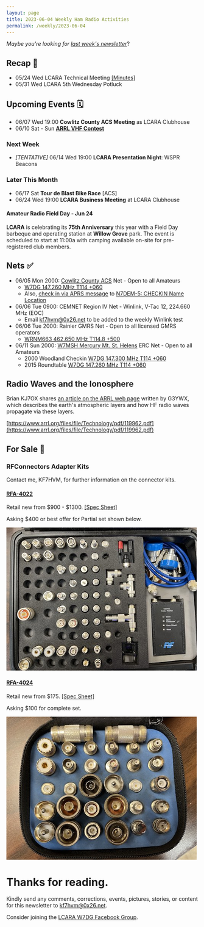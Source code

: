 ```yaml
---
layout: page
title: 2023-06-04 Weekly Ham Radio Activities
permalink: /weekly/2023-06-04
---
```


_Maybe you're looking for [last week's newsletter](/weekly/2023-05-21)_?

## Recap 🔁

* 05/24 Wed LCARA Technical Meeting [[Minutes]](https://github.com/w7dg-lcara/static/blob/main/minutes/2023/technical/2023-05-24.md#2023-05-24-lcara-tech-meeting-minutes)
* 05/31 Wed LCARA 5th Wednesday Potluck

## Upcoming Events 🗓

* 06/07 Wed 19:00 **Cowlitz County ACS Meeting** as LCARA Clubhouse
* 06/10 Sat - Sun [**ARRL VHF Contest**](http://www.arrl.org/june-vhf)

### Next Week

* _[TENTATIVE]_ 06/14 Wed 19:00 **LCARA Presentation Night**: WSPR Beacons

### Later This Month

* 06/17 Sat **Tour de Blast Bike Race** [ACS]
* 06/24 Wed 19:00 **LCARA Business Meeting** at LCARA Clubhouse

#### Amateur Radio Field Day - Jun 24

**LCARA** is celebrating its **75th Anniversary** this year with a Field Day
barbeque and operating station at **Willow Grove** park. The event is scheduled
to start at 11:00a with camping available on-site for pre-registered club members.

## Nets ✅

- 06/05 Mon 2000: [Cowlitz County ACS](http://cowlitzradio.org/) Net - Open to all Amateurs
  - [W7DG 147.260 MHz T114 +060](https://www.repeaterbook.com/repeaters/details.php?ID=408&state_id=53)
  - Also, [check in via APRS message](/info/aprsnet/) to [N7DEM-5: CHECKIN Name Location](https://aprs.fi/?c=message&call=N7DEM-5)
- 06/06 Tue 0900: CEMNET Region IV Net - Winlink, V-Tac 12, 224.660 MHz (EOC)
  - Email [kf7hvm@0x26.net](mailto:kf7hvm@0x26.net) to be added to the weekly
    Winlink test
- 06/06 Tue 2000: Rainier GMRS Net - Open to all licensed GMRS operators
  - [WRNM663 462.650 MHz T114.8 +500](https://www.repeaterbook.com/gmrs/details.php?state_id=53&ID=367)
- 06/11 Sun 2000: [W7MSH Mercury Mt. St. Helens](https://www.w7msh.org) ERC Net - Open to all Amateurs
  - 2000 Woodland Checkin [W7DG 147.300 MHz T114 +060](https://www.repeaterbook.com/repeaters/details.php?state_id=53&ID=412)
  - 2015 Roundtable [W7DG 147.260 MHz T114 +060](https://www.repeaterbook.com/repeaters/details.php?ID=408&state_id=53)

## Radio Waves and the Ionosphere

Brian KJ7OX shares [an article on the ARRL web
page](https://www.arrl.org/files/file/Technology/pdf/119962.pdf) written by
G3YWX, which describes the earth's atmospheric layers and how HF radio waves
propagate via these layers.

[https://www.arrl.org/files/file/Technology/pdf/119962.pdf](https://www.arrl.org/files/file/Technology/pdf/119962.pdf)

## For Sale 💸

### RFConnectors Adapter Kits

Contact me, KF7HVM, for further information on the connector kits.

#### [RFA-4022](https://rfindustries.com/product/rfa-4022/)

Retail new from $900 - $1300. [[Spec Sheet]](http://www.rfcoaxconnectors.com/pdf/tech-Adapter-RFA-4022.pdf)

Asking $400 or best offer for Partial set shown below.

[![RFA-4022 Partial Set](files/rfa-4022-partial-tb.jpg)](files/rfa-4022-partial.jpg)

#### [RFA-4024](https://rfindustries.com/product/rfa-4024/)

Retail new from $175. [[Spec Sheet]](http://rfsearch.rfindustries.com/Assembly/Tools-Unidapt-Installation.pdf)

Asking $100 for complete set.

[![RFA-4024 Complete Set](files/rfa-4024-tb.jpg)](files/rfa-4024.jpg)

# Thanks for reading. 

Kindly send any comments, corrections, events, pictures, stories, or content for
this newsletter to [kf7hvm@0x26.net](mailto:kf7hvm@0x26.net).

Consider joining the [LCARA W7DG Facebook Group](https://www.facebook.com/groups/LCARA.W7DG/).

